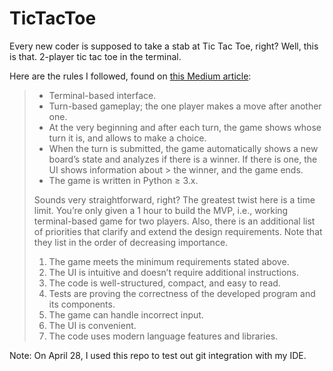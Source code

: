 # TicTacToe
Every new coder is supposed to take a stab at Tic Tac Toe, right? Well, this is that. 2-player tic tac toe in the terminal. 

Here are the rules I followed, found on [this Medium article](https://medium.com/hackernoon/how-to-fail-a-coding-interview-8d02cb70225f):
> - Terminal-based interface.
> - Turn-based gameplay; the one player makes a move after another one.
> - At the very beginning and after each turn, the game shows whose turn it is, and allows to make a choice.
> - When the turn is submitted, the game automatically shows a new board’s state and analyzes if there is a winner. If there is one, the UI shows information about > the winner, and the game ends.
> - The game is written in Python ≥ 3.x.
> 
> Sounds very straightforward, right? The greatest twist here is a time limit. You’re only given a 1 hour to build the MVP, i.e., working terminal-based game for two players. Also, there is an additional list of priorities that clarify and extend the design requirements. Note that they list in the order of decreasing importance.
>   1. The game meets the minimum requirements stated above.
>   2. The UI is intuitive and doesn’t require additional instructions.
>   3. The code is well-structured, compact, and easy to read.
>   4. Tests are proving the correctness of the developed program and its components.
>   5. The game can handle incorrect input.
>   6. The UI is convenient.
>   7. The code uses modern language features and libraries.


Note: On April 28, I used this repo to test out git integration with my IDE.
